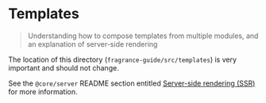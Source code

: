 # Templates
> Understanding how to compose templates from multiple modules, and an explanation of server-side rendering

The location of this directory (`fragrance-guide/src/templates`) is very important and should not change.

See the `@core/server` README section entitled [Server-side rendering (SSR)](https://code.devops.fds.com/polaris/core/server/blob/master/README.md#server-side-rendering-ssr) for more information.
